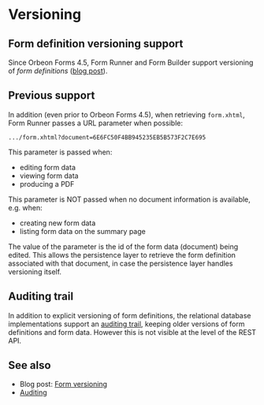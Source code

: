 # Versioning

## Form definition versioning support

Since Orbeon Forms 4.5, Form Runner and Form Builder support versioning of _form definitions_ ([blog post](http://blog.orbeon.com/2014/02/form-versioning.html)).

## Previous support

In addition (even prior to Orbeon Forms 4.5), when retrieving `form.xhtml`, Form Runner passes a URL parameter when possible:

```
.../form.xhtml?document=6E6FC50F4BB945235EB5B573F2C7E695
```

This parameter is passed when:

* editing form data
* viewing form data
* producing a PDF

This parameter is NOT passed when no document information is available, e.g. when:

* creating new form data
* listing form data on the summary page

The value of the parameter is the id of the form data (document) being edited. This allows the persistence layer to retrieve the form definition associated with that document, in case the persistence layer handles versioning itself.

## Auditing trail

In addition to explicit versioning of form definitions, the relational database implementations support an [auditing trail](../../persistence/auditing.md), keeping older versions of form definitions and form data. However this is not visible at the level of the REST API.

## See also 

- Blog post: [Form versioning](http://blog.orbeon.com/2014/02/form-versioning.html)
- [Auditing](../../persistence/auditing.md)

